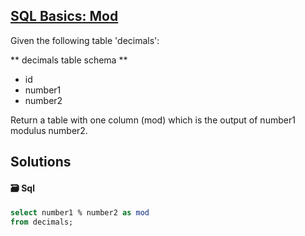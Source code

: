 ## [SQL Basics: Mod](https://www.codewars.com/kata/594a9592704e4d21bc000131)

Given the following table 'decimals':

** decimals table schema **
* id
* number1
* number2

Return a table with one column (mod) which is the output of number1 modulus number2.

## Solutions
#### 🗃️ Sql
```sql
select number1 % number2 as mod
from decimals;
```
